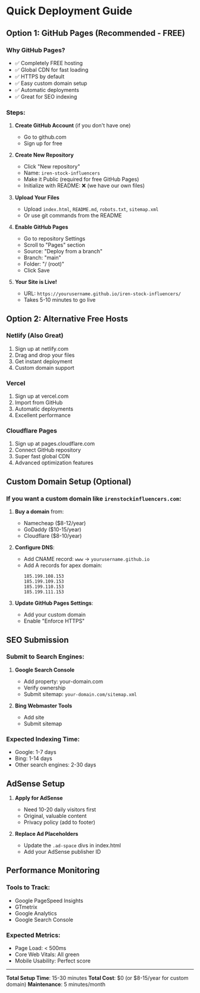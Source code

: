 # Quick Deployment Guide

## Option 1: GitHub Pages (Recommended - FREE)

### Why GitHub Pages?
- ✅ Completely FREE hosting
- ✅ Global CDN for fast loading
- ✅ HTTPS by default
- ✅ Easy custom domain setup
- ✅ Automatic deployments
- ✅ Great for SEO indexing

### Steps:

1. **Create GitHub Account** (if you don't have one)
   - Go to github.com
   - Sign up for free

2. **Create New Repository**
   - Click "New repository"
   - Name: `iren-stock-influencers`
   - Make it Public (required for free GitHub Pages)
   - Initialize with README: ❌ (we have our own files)

3. **Upload Your Files**
   - Upload `index.html`, `README.md`, `robots.txt`, `sitemap.xml`
   - Or use git commands from the README

4. **Enable GitHub Pages**
   - Go to repository Settings
   - Scroll to "Pages" section
   - Source: "Deploy from a branch"
   - Branch: "main"
   - Folder: "/ (root)"
   - Click Save

5. **Your Site is Live!**
   - URL: `https://yourusername.github.io/iren-stock-influencers/`
   - Takes 5-10 minutes to go live

## Option 2: Alternative Free Hosts

### Netlify (Also Great)
1. Sign up at netlify.com
2. Drag and drop your files
3. Get instant deployment
4. Custom domain support

### Vercel
1. Sign up at vercel.com
2. Import from GitHub
3. Automatic deployments
4. Excellent performance

### Cloudflare Pages
1. Sign up at pages.cloudflare.com
2. Connect GitHub repository
3. Super fast global CDN
4. Advanced optimization features

## Custom Domain Setup (Optional)

### If you want a custom domain like `irenstockinfluencers.com`:

1. **Buy a domain** from:
   - Namecheap ($8-12/year)
   - GoDaddy ($10-15/year)
   - Cloudflare ($8-10/year)

2. **Configure DNS**:
   - Add CNAME record: `www` → `yourusername.github.io`
   - Add A records for apex domain:
     ```
     185.199.108.153
     185.199.109.153
     185.199.110.153
     185.199.111.153
     ```

3. **Update GitHub Pages Settings**:
   - Add your custom domain
   - Enable "Enforce HTTPS"

## SEO Submission

### Submit to Search Engines:

1. **Google Search Console**
   - Add property: your-domain.com
   - Verify ownership
   - Submit sitemap: `your-domain.com/sitemap.xml`

2. **Bing Webmaster Tools**
   - Add site
   - Submit sitemap

### Expected Indexing Time:
- Google: 1-7 days
- Bing: 1-14 days
- Other search engines: 2-30 days

## AdSense Setup

1. **Apply for AdSense**
   - Need 10-20 daily visitors first
   - Original, valuable content
   - Privacy policy (add to footer)

2. **Replace Ad Placeholders**
   - Update the `.ad-space` divs in index.html
   - Add your AdSense publisher ID

## Performance Monitoring

### Tools to Track:
- Google PageSpeed Insights
- GTmetrix
- Google Analytics
- Google Search Console

### Expected Metrics:
- Page Load: < 500ms
- Core Web Vitals: All green
- Mobile Usability: Perfect score

---

**Total Setup Time**: 15-30 minutes
**Total Cost**: $0 (or $8-15/year for custom domain)
**Maintenance**: 5 minutes/month 